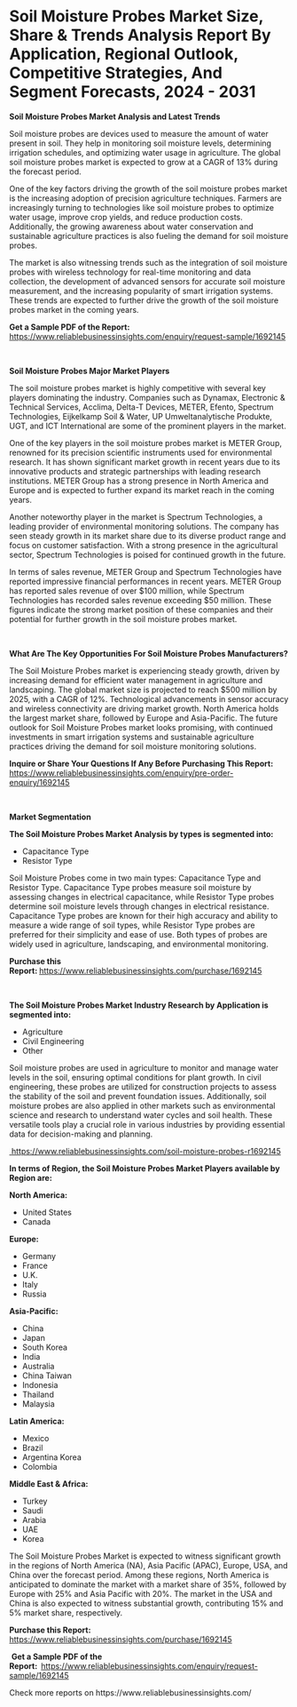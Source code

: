 <p><h1>Soil Moisture Probes Market Size, Share & Trends Analysis Report By Application, Regional Outlook, Competitive Strategies, And Segment Forecasts, 2024 - 2031</h1></p><p><strong>Soil Moisture Probes Market Analysis and Latest Trends</strong></p>
<p><p>Soil moisture probes are devices used to measure the amount of water present in soil. They help in monitoring soil moisture levels, determining irrigation schedules, and optimizing water usage in agriculture. The global soil moisture probes market is expected to grow at a CAGR of 13% during the forecast period. </p><p>One of the key factors driving the growth of the soil moisture probes market is the increasing adoption of precision agriculture techniques. Farmers are increasingly turning to technologies like soil moisture probes to optimize water usage, improve crop yields, and reduce production costs. Additionally, the growing awareness about water conservation and sustainable agriculture practices is also fueling the demand for soil moisture probes.</p><p>The market is also witnessing trends such as the integration of soil moisture probes with wireless technology for real-time monitoring and data collection, the development of advanced sensors for accurate soil moisture measurement, and the increasing popularity of smart irrigation systems. These trends are expected to further drive the growth of the soil moisture probes market in the coming years.</p></p>
<p><strong>Get a Sample PDF of the Report:&nbsp;</strong> <a href="https://www.reliablebusinessinsights.com/enquiry/request-sample/1692145">https://www.reliablebusinessinsights.com/enquiry/request-sample/1692145</a></p>
<p>&nbsp;</p>
<p><strong>Soil Moisture Probes Major Market Players</strong></p>
<p><p>The soil moisture probes market is highly competitive with several key players dominating the industry. Companies such as Dynamax, Electronic & Technical Services, Acclima, Delta-T Devices, METER, Efento, Spectrum Technologies, Eijkelkamp Soil & Water, UP Umweltanalytische Produkte, UGT, and ICT International are some of the prominent players in the market.</p><p>One of the key players in the soil moisture probes market is METER Group, renowned for its precision scientific instruments used for environmental research. It has shown significant market growth in recent years due to its innovative products and strategic partnerships with leading research institutions. METER Group has a strong presence in North America and Europe and is expected to further expand its market reach in the coming years.</p><p>Another noteworthy player in the market is Spectrum Technologies, a leading provider of environmental monitoring solutions. The company has seen steady growth in its market share due to its diverse product range and focus on customer satisfaction. With a strong presence in the agricultural sector, Spectrum Technologies is poised for continued growth in the future.</p><p>In terms of sales revenue, METER Group and Spectrum Technologies have reported impressive financial performances in recent years. METER Group has reported sales revenue of over $100 million, while Spectrum Technologies has recorded sales revenue exceeding $50 million. These figures indicate the strong market position of these companies and their potential for further growth in the soil moisture probes market.</p></p>
<p>&nbsp;</p>
<p><strong>What Are The Key Opportunities For Soil Moisture Probes Manufacturers?</strong></p>
<p><p>The Soil Moisture Probes market is experiencing steady growth, driven by increasing demand for efficient water management in agriculture and landscaping. The global market size is projected to reach $500 million by 2025, with a CAGR of 12%. Technological advancements in sensor accuracy and wireless connectivity are driving market growth. North America holds the largest market share, followed by Europe and Asia-Pacific. The future outlook for Soil Moisture Probes market looks promising, with continued investments in smart irrigation systems and sustainable agriculture practices driving the demand for soil moisture monitoring solutions.</p></p>
<p><strong>Inquire or Share Your Questions If Any Before Purchasing This Report:</strong> <a href="https://www.reliablebusinessinsights.com/enquiry/pre-order-enquiry/1692145">https://www.reliablebusinessinsights.com/enquiry/pre-order-enquiry/1692145</a></p>
<p>&nbsp;</p>
<p><strong>Market Segmentation</strong></p>
<p><strong>The Soil Moisture Probes Market Analysis by types is segmented into:</strong></p>
<p><ul><li>Capacitance Type</li><li>Resistor Type</li></ul></p>
<p><p>Soil Moisture Probes come in two main types: Capacitance Type and Resistor Type. Capacitance Type probes measure soil moisture by assessing changes in electrical capacitance, while Resistor Type probes determine soil moisture levels through changes in electrical resistance. Capacitance Type probes are known for their high accuracy and ability to measure a wide range of soil types, while Resistor Type probes are preferred for their simplicity and ease of use. Both types of probes are widely used in agriculture, landscaping, and environmental monitoring.</p></p>
<p><strong>Purchase this Report:&nbsp;</strong><a href="https://www.reliablebusinessinsights.com/purchase/1692145">https://www.reliablebusinessinsights.com/purchase/1692145</a></p>
<p>&nbsp;</p>
<p><strong>The Soil Moisture Probes Market Industry Research by Application is segmented into:</strong></p>
<p><ul><li>Agriculture</li><li>Civil Engineering</li><li>Other</li></ul></p>
<p><p>Soil moisture probes are used in agriculture to monitor and manage water levels in the soil, ensuring optimal conditions for plant growth. In civil engineering, these probes are utilized for construction projects to assess the stability of the soil and prevent foundation issues. Additionally, soil moisture probes are also applied in other markets such as environmental science and research to understand water cycles and soil health. These versatile tools play a crucial role in various industries by providing essential data for decision-making and planning.</p></p>
<p><a href="https://www.reliablebusinessinsights.com/soil-moisture-probes-r1692145">&nbsp;https://www.reliablebusinessinsights.com/soil-moisture-probes-r1692145</a></p>
<p><strong>In terms of Region, the Soil Moisture Probes Market Players available by Region are:</strong></p>
<p>
    <p> <strong> North America: </strong>
        <ul>
            <li>United States</li>
            <li>Canada</li>
        </ul>
        </p> 
    <p> <strong> Europe: </strong>
        <ul>
            <li>Germany</li>
            <li>France</li>
            <li>U.K.</li>
            <li>Italy</li>
            <li>Russia</li>
        </ul>
        </p> 
    <p> <strong> Asia-Pacific: </strong>
        <ul>
            <li>China</li>
            <li>Japan</li>
            <li>South Korea</li>
            <li>India</li>
            <li>Australia</li>
            <li>China Taiwan</li>
            <li>Indonesia</li>
            <li>Thailand</li>
            <li>Malaysia</li>
        </ul>
        </p> 
    <p> <strong> Latin America: </strong>
        <ul>
            <li>Mexico</li>
            <li>Brazil</li>
            <li>Argentina Korea</li>
            <li>Colombia</li>
        </ul>
        </p> 
    <p> <strong> Middle East & Africa: </strong>
        <ul>
            <li>Turkey</li>
            <li>Saudi</li>
            <li>Arabia</li>
            <li>UAE</li>
            <li>Korea</li>
        </ul>
    </p>
    </p>
<p><p>The Soil Moisture Probes Market is expected to witness significant growth in the regions of North America (NA), Asia Pacific (APAC), Europe, USA, and China over the forecast period. Among these regions, North America is anticipated to dominate the market with a market share of 35%, followed by Europe with 25% and Asia Pacific with 20%. The market in the USA and China is also expected to witness substantial growth, contributing 15% and 5% market share, respectively.</p></p>
<p><strong>Purchase this Report: </strong><a href="https://www.reliablebusinessinsights.com/purchase/1692145">https://www.reliablebusinessinsights.com/purchase/1692145</a></p>
<p>&nbsp;<strong>Get a Sample PDF of the Report:&nbsp;&nbsp;</strong><a href="https://www.reliablebusinessinsights.com/enquiry/request-sample/1692145">https://www.reliablebusinessinsights.com/enquiry/request-sample/1692145</a></p>
<p><strong></strong></p>
<p>Check more reports on https://www.reliablebusinessinsights.com/</p>